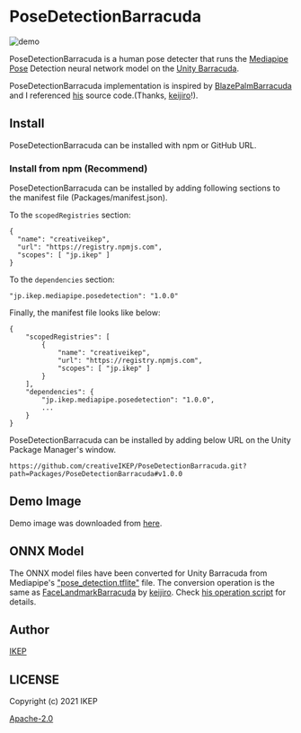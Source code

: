 # PoseDetectionBarracuda
![demo](https://user-images.githubusercontent.com/34697515/148678516-9b608be0-40a0-4c01-98da-c1c22d021cba.png)

PoseDetectionBarracuda is a human pose detecter that runs the [Mediapipe Pose](https://google.github.io/mediapipe/solutions/pose) Detection neural network model on the [Unity Barracuda](https://docs.unity3d.com/Packages/com.unity.barracuda@latest).

PoseDetectionBarracuda implementation is inspired by [BlazePalmBarracuda](https://github.com/keijiro/BlazePalmBarracuda) and I referenced [his](https://github.com/keijiro) source code.(Thanks, [keijiro](https://github.com/keijiro)!).

## Install
PoseDetectionBarracuda can be installed with npm or GitHub URL.

### Install from npm (Recommend)
PoseDetectionBarracuda can be installed by adding following sections to the manifest file (Packages/manifest.json).

To the `scopedRegistries` section:
```
{
  "name": "creativeikep",
  "url": "https://registry.npmjs.com",
  "scopes": [ "jp.ikep" ]
}
```
To the `dependencies` section:
```
"jp.ikep.mediapipe.posedetection": "1.0.0"
```
Finally, the manifest file looks like below:
```
{
    "scopedRegistries": [
        {
            "name": "creativeikep",
            "url": "https://registry.npmjs.com",
            "scopes": [ "jp.ikep" ]
        }
    ],
    "dependencies": {
        "jp.ikep.mediapipe.posedetection": "1.0.0",
        ...
    }
}
```

PoseDetectionBarracuda can be installed by adding below URL on the Unity Package Manager's window.
```
https://github.com/creativeIKEP/PoseDetectionBarracuda.git?path=Packages/PoseDetectionBarracuda#v1.0.0
```

## Demo Image
Demo image was downloaded from [here](https://unsplash.com/photos/4jqfc2vbHJQ).

## ONNX Model
The ONNX model files have been converted for Unity Barracuda from Mediapipe's ["pose_detection.tflite"](https://github.com/google/mediapipe/blob/0.8.3.2/mediapipe/modules/pose_detection/pose_detection.tflite) file.
The conversion operation is the same as [FaceLandmarkBarracuda](https://github.com/keijiro/FaceLandmarkBarracuda) by [keijiro](https://github.com/keijiro).
Check [his operation script](https://colab.research.google.com/drive/1C6zEB3__gcHEWnWRm-b4jIA0srA1gkyq?usp=sharing) for details.

## Author
[IKEP](https://ikep.jp)

## LICENSE
Copyright (c) 2021 IKEP

[Apache-2.0](/LICENSE.md)
